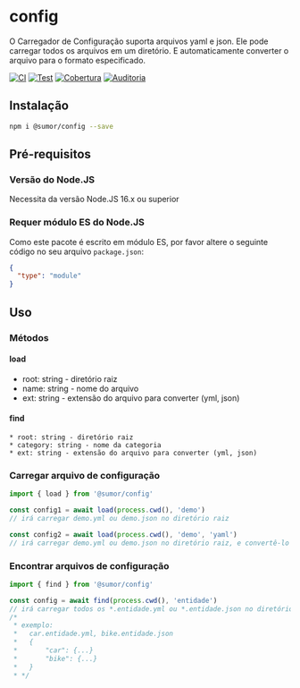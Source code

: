 # config

O Carregador de Configuração suporta arquivos yaml e json. Ele pode carregar todos os arquivos em um diretório.
E automaticamente converter o arquivo para o formato especificado.

[![CI](https://github.com/sumor-cloud/config/actions/workflows/ci.yml/badge.svg)](https://github.com/sumor-cloud/config/actions/workflows/ci.yml)
[![Test](https://github.com/sumor-cloud/config/actions/workflows/ut.yml/badge.svg)](https://github.com/sumor-cloud/config/actions/workflows/ut.yml)
[![Cobertura](https://github.com/sumor-cloud/config/actions/workflows/coverage.yml/badge.svg)](https://github.com/sumor-cloud/config/actions/workflows/coverage.yml)
[![Auditoria](https://github.com/sumor-cloud/config/actions/workflows/audit.yml/badge.svg)](https://github.com/sumor-cloud/config/actions/workflows/audit.yml)

## Instalação

```bash
npm i @sumor/config --save
```

## Pré-requisitos

### Versão do Node.JS

Necessita da versão Node.JS 16.x ou superior

### Requer módulo ES do Node.JS

Como este pacote é escrito em módulo ES, por favor altere o seguinte código no seu arquivo `package.json`:

```json
{
  "type": "module"
}
```

## Uso

### Métodos

#### load

- root: string - diretório raiz
- name: string - nome do arquivo
- ext: string - extensão do arquivo para converter (yml, json)

#### find

    * root: string - diretório raiz
    * category: string - nome da categoria
    * ext: string - extensão do arquivo para converter (yml, json)

### Carregar arquivo de configuração

```javascript
import { load } from '@sumor/config'

const config1 = await load(process.cwd(), 'demo')
// irá carregar demo.yml ou demo.json no diretório raiz

const config2 = await load(process.cwd(), 'demo', 'yaml')
// irá carregar demo.yml ou demo.json no diretório raiz, e convertê-lo para arquivo no formato yaml
```

### Encontrar arquivos de configuração

```javascript
import { find } from '@sumor/config'

const config = await find(process.cwd(), 'entidade')
// irá carregar todos os *.entidade.yml ou *.entidade.json no diretório raiz
/*
 * exemplo:
 *   car.entidade.yml, bike.entidade.json
 *   {
 *       "car": {...}
 *       "bike": {...}
 *   }
 * */
```
